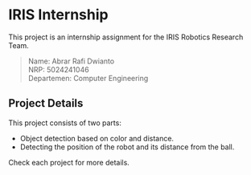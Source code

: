 
# IRIS Internship

This project is an internship assignment for the IRIS Robotics Research Team.

> Name: Abrar Rafi Dwianto <br>
> NRP: 5024241046 <br>
> Departemen: Computer Engineering

## Project Details
This project consists of two parts:

- Object detection based on color and distance.
- Detecting the position of the robot and its distance from the ball.

Check each project for more details.
